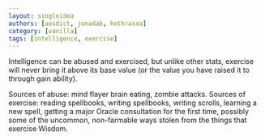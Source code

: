 ```yaml
---
layout: singleidea
authors: [aosdict, jonadab, hothraxxa]
category: [vanilla]
tags: [intelligence, exercise]
---
```

Intelligence can be abused and exercised, but unlike other stats, exercise will never bring it above its base value (or the value you have raised it to through gain ability).

Sources of abuse: mind flayer brain eating, zombie attacks. Sources of exercise: reading spellbooks, writing spellbooks, writing scrolls, learning a new spell, getting a major Oracle consultation for the first time, possibly some of the uncommon, non-farmable ways stolen from the things that exercise Wisdom.
